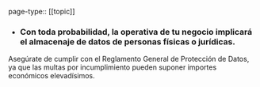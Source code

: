 page-type:: [[topic]]
- ### Con toda probabilidad, la operativa de tu negocio implicará el almacenaje de datos de personas físicas o jurídicas.

Asegúrate de cumplir con el Reglamento General de Protección de Datos, ya que las multas por incumplimiento pueden suponer importes económicos elevadísimos.



